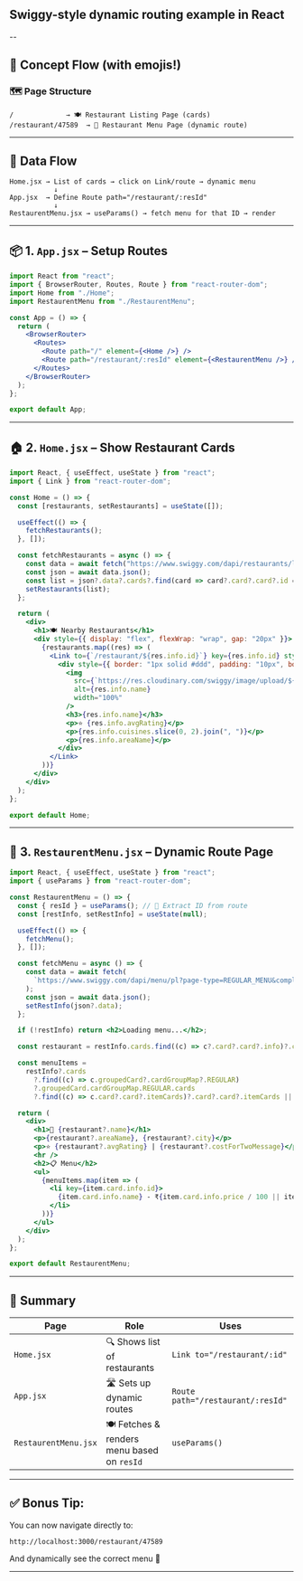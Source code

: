 ## Swiggy-style dynamic routing example in React
--

## 🧠 Concept Flow (with emojis!)

### 🗺️ Page Structure

```
/             → 🍽️ Restaurant Listing Page (cards)
/restaurant/47589  → 📄 Restaurant Menu Page (dynamic route)
```

---

## 🔁 Data Flow

```
Home.jsx → List of cards → click on Link/route → dynamic menu
           ↓
App.jsx  → Define Route path="/restaurant/:resId"
           ↓
RestaurentMenu.jsx → useParams() → fetch menu for that ID → render
```

---

## 📦 1. `App.jsx` – Setup Routes

```jsx
import React from "react";
import { BrowserRouter, Routes, Route } from "react-router-dom";
import Home from "./Home";
import RestaurentMenu from "./RestaurentMenu";

const App = () => {
  return (
    <BrowserRouter>
      <Routes>
        <Route path="/" element={<Home />} />
        <Route path="/restaurant/:resId" element={<RestaurentMenu />} />
      </Routes>
    </BrowserRouter>
  );
};

export default App;
```

---

## 🏠 2. `Home.jsx` – Show Restaurant Cards

```jsx
import React, { useEffect, useState } from "react";
import { Link } from "react-router-dom";

const Home = () => {
  const [restaurants, setRestaurants] = useState([]);

  useEffect(() => {
    fetchRestaurants();
  }, []);

  const fetchRestaurants = async () => {
    const data = await fetch("https://www.swiggy.com/dapi/restaurants/list/v5?lat=23.022505&lng=72.5713621&page_type=DESKTOP_WEB_LISTING");
    const json = await data.json();
    const list = json?.data?.cards?.find(card => card?.card?.card?.id === "restaurant_grid_listing")?.card?.card?.gridElements?.infoWithStyle?.restaurants || [];
    setRestaurants(list);
  };

  return (
    <div>
      <h1>🍽️ Nearby Restaurants</h1>
      <div style={{ display: "flex", flexWrap: "wrap", gap: "20px" }}>
        {restaurants.map((res) => (
          <Link to={`/restaurant/${res.info.id}`} key={res.info.id} style={{ textDecoration: "none", color: "black" }}>
            <div style={{ border: "1px solid #ddd", padding: "10px", borderRadius: "8px", width: "200px" }}>
              <img
                src={`https://res.cloudinary.com/swiggy/image/upload/${res.info.cloudinaryImageId}`}
                alt={res.info.name}
                width="100%"
              />
              <h3>{res.info.name}</h3>
              <p>⭐ {res.info.avgRating}</p>
              <p>{res.info.cuisines.slice(0, 2).join(", ")}</p>
              <p>{res.info.areaName}</p>
            </div>
          </Link>
        ))}
      </div>
    </div>
  );
};

export default Home;
```

---

## 📄 3. `RestaurentMenu.jsx` – Dynamic Route Page

```jsx
import React, { useEffect, useState } from "react";
import { useParams } from "react-router-dom";

const RestaurentMenu = () => {
  const { resId } = useParams(); // 📌 Extract ID from route
  const [restInfo, setRestInfo] = useState(null);

  useEffect(() => {
    fetchMenu();
  }, []);

  const fetchMenu = async () => {
    const data = await fetch(
      `https://www.swiggy.com/dapi/menu/pl?page-type=REGULAR_MENU&complete-menu=true&lat=23.022505&lng=72.5713621&restaurantId=${resId}&catalog_qa=undefined&submitAction=ENTER`
    );
    const json = await data.json();
    setRestInfo(json?.data);
  };

  if (!restInfo) return <h2>Loading menu...</h2>;

  const restaurant = restInfo.cards.find((c) => c?.card?.card?.info)?.card?.card?.info;

  const menuItems =
    restInfo?.cards
      ?.find((c) => c.groupedCard?.cardGroupMap?.REGULAR)
      ?.groupedCard.cardGroupMap.REGULAR.cards
      ?.find((c) => c.card?.card?.itemCards)?.card?.card?.itemCards || [];

  return (
    <div>
      <h1>📄 {restaurant?.name}</h1>
      <p>{restaurant?.areaName}, {restaurant?.city}</p>
      <p>⭐ {restaurant?.avgRating} | {restaurant?.costForTwoMessage}</p>
      <hr />
      <h2>📋 Menu</h2>
      <ul>
        {menuItems.map(item => (
          <li key={item.card.info.id}>
            {item.card.info.name} - ₹{item.card.info.price / 100 || item.card.info.defaultPrice / 100}
          </li>
        ))}
      </ul>
    </div>
  );
};

export default RestaurentMenu;
```

---

## 🧠 Summary

| Page                 | Role                                        | Uses                              |
| -------------------- | ------------------------------------------- | --------------------------------- |
| `Home.jsx`           | 🔍 Shows list of restaurants                | `Link to="/restaurant/:id"`       |
| `App.jsx`            | 🛣️ Sets up dynamic routes                  | `Route path="/restaurant/:resId"` |
| `RestaurentMenu.jsx` | 🍽️ Fetches & renders menu based on `resId` | `useParams()`                     |

---

## ✅ Bonus Tip:

You can now navigate directly to:

```
http://localhost:3000/restaurant/47589
```

And dynamically see the correct menu 🎉

---
